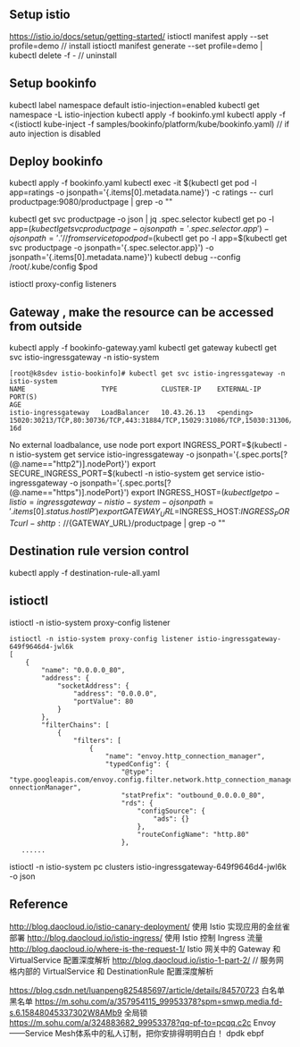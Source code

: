 ## Setup istio
https://istio.io/docs/setup/getting-started/
istioctl manifest apply --set profile=demo     // install
istioctl manifest generate --set profile=demo | kubectl delete -f -   // uninstall



## Setup bookinfo
kubectl label namespace default istio-injection=enabled
kubectl get namespace -L istio-injection
kubectl apply -f bookinfo.yml
kubectl apply -f <(istioctl kube-inject -f samples/bookinfo/platform/kube/bookinfo.yaml)  // if auto injection is disabled

## Deploy bookinfo
kubectl apply -f bookinfo.yaml
kubectl exec -it $(kubectl get pod -l app=ratings -o jsonpath='{.items[0].metadata.name}') -c ratings -- curl productpage:9080/productpage | grep -o "<title>.*</title>"
<title>Simple Bookstore App</title>


kubectl get svc productpage -o json | jq .spec.selector
kubectl get po -l app=$(kubectl get svc productpage -o jsonpath='{.spec.selector.app}') -o jsonpath='{.}' // from service to pod
pod=$(kubectl get po -l app=$(kubectl get svc productpage -o jsonpath='{.spec.selector.app}') -o jsonpath='{.items[0].metadata.name}')
kubectl debug --config /root/.kube/config $pod

istioctl proxy-config listeners <pod>

## Gateway , make the resource can be accessed from outside
kubectl apply -f bookinfo-gateway.yaml
kubectl get gateway
kubectl get svc istio-ingressgateway -n istio-system
```
[root@k8sdev istio-bookinfo]# kubectl get svc istio-ingressgateway -n istio-system
NAME                   TYPE           CLUSTER-IP    EXTERNAL-IP   PORT(S)                                                                                                                      AGE
istio-ingressgateway   LoadBalancer   10.43.26.13   <pending>     15020:30213/TCP,80:30736/TCP,443:31884/TCP,15029:31086/TCP,15030:31306/TCP,15031:30666/TCP,15032:32004/TCP,15443:30644/TCP   16d
```

No external loadbalance, use node port
export INGRESS_PORT=$(kubectl -n istio-system get service istio-ingressgateway -o jsonpath='{.spec.ports[?(@.name=="http2")].nodePort}')
export SECURE_INGRESS_PORT=$(kubectl -n istio-system get service istio-ingressgateway -o jsonpath='{.spec.ports[?(@.name=="https")].nodePort}')
export INGRESS_HOST=$(kubectl get po -l istio=ingressgateway -n istio-system -o jsonpath='{.items[0].status.hostIP}')
export GATEWAY_URL=$INGRESS_HOST:$INGRESS_PORT
curl -s http://${GATEWAY_URL}/productpage | grep -o "<title>.*</title>"

## Destination rule version control
kubectl apply -f destination-rule-all.yaml


## istioctl
istioctl -n istio-system proxy-config listener <pod>
```
istioctl -n istio-system proxy-config listener istio-ingressgateway-649f9646d4-jwl6k
[
    {
        "name": "0.0.0.0_80",
        "address": {
            "socketAddress": {
                "address": "0.0.0.0",
                "portValue": 80
            }
        },
        "filterChains": [
            {
                "filters": [
                    {
                        "name": "envoy.http_connection_manager",
                        "typedConfig": {
                            "@type": "type.googleapis.com/envoy.config.filter.network.http_connection_manager.v2.HttpC                                                                                  onnectionManager",
                            "statPrefix": "outbound_0.0.0.0_80",
                            "rds": {
                                "configSource": {
                                    "ads": {}
                                },
                                "routeConfigName": "http.80"
                            },
   ......
```
istioctl -n istio-system pc clusters istio-ingressgateway-649f9646d4-jwl6k -o json
## Reference

http://blog.daocloud.io/istio-canary-deployment/  使用 Istio 实现应用的金丝雀部署
http://blog.daocloud.io/istio-ingress/   使用 Istio 控制 Ingress 流量
http://blog.daocloud.io/where-is-the-request-1/   Istio 网关中的 Gateway 和 VirtualService 配置深度解析
http://blog.daocloud.io/istio-1-part-2/   // 服务网格内部的 VirtualService 和 DestinationRule 配置深度解析

https://blog.csdn.net/luanpeng825485697/article/details/84570723   白名单黑名单
https://m.sohu.com/a/357954115_99953378?spm=smwp.media.fd-s.6.15848045337302W8AMb9  全局锁
https://m.sohu.com/a/324883682_99953378?qq-pf-to=pcqq.c2c   Envoy——Service Mesh体系中的私人订制，把你安排得明明白白！   dpdk ebpf